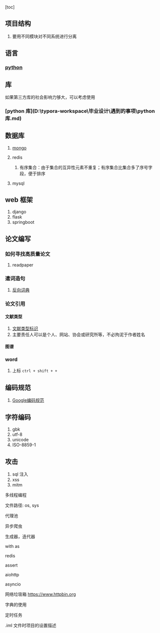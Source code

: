 [toc]

## 项目结构

1. 要用不同模块对不同系统进行分离

## 语言

### [python](D:\typora-workspace\毕业设计\遇到的事项\编程语言\python.md)

## 库

如果第三方库的社会影响力够大，可以考虑使用

### [python 库](D:\typora-workspace\毕业设计\遇到的事项\python 库.md)

## 数据库

1. [mongo](https://mongodb.net.cn/manual/mongo/)
2. redis
   1. 有序集合：由于集合的互异性元素不重复；有序集合比集合多了序号字段，便于排序

3. mysql

## web 框架

1. django
2. flask
3. springboot

## 论文编写

### 如何寻找高质量论文

1. readpaper

### 遣词造句

1. [反向词典](https://wantwords.thunlp.org/home/)

### 论文引用

#### 文献类型

1. [文献类型标识](https://baike.baidu.com/item/文献类型标识)
2. 主要责任人可以是个人、网站、协会或研究所等，不必拘泥于作者姓名

#### 图谱

### word

1. 上标 `ctrl + shift + +`

## 编码规范

1. [Google编码规范](https://github.com/google/styleguide)

## 字符编码

1. gbk
2. utf-8
3. unicode
3. ISO-8859-1

## 攻击

1. sql 注入
2. xss
3. mitm



多线程编程

文件路径: os, sys

代理池

异步爬虫

生成器，迭代器

with as

redis

assert

aiohttp

asyncio

网络垃圾箱 https://www.httpbin.org

字典的使用

定时任务

.iml 文件时项目的设置描述